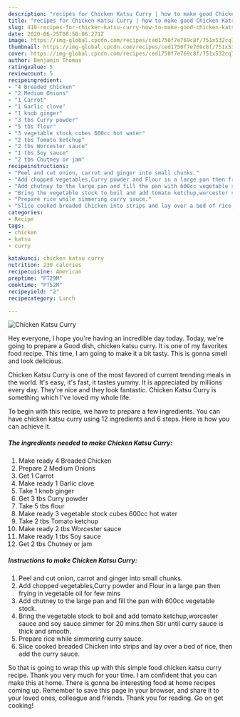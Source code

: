 ```yaml
---
description: "recipes for Chicken Katsu Curry | how to make good Chicken Katsu Curry"
title: "recipes for Chicken Katsu Curry | how to make good Chicken Katsu Curry"
slug: 410-recipes-for-chicken-katsu-curry-how-to-make-good-chicken-katsu-curry
date: 2020-06-25T08:50:06.271Z
image: https://img-global.cpcdn.com/recipes/ced1750f7e769c8f/751x532cq70/chicken-katsu-curry-recipe-main-photo.jpg
thumbnail: https://img-global.cpcdn.com/recipes/ced1750f7e769c8f/751x532cq70/chicken-katsu-curry-recipe-main-photo.jpg
cover: https://img-global.cpcdn.com/recipes/ced1750f7e769c8f/751x532cq70/chicken-katsu-curry-recipe-main-photo.jpg
author: Benjamin Thomas
ratingvalue: 5
reviewcount: 5
recipeingredient:
- "4 Breaded Chicken"
- "2 Medium Onions"
- "1 Carrot"
- "1 Garlic clove"
- "1 knob ginger"
- "3 tbs Curry powder"
- "5 tbs flour"
- "3 vegetable stock cubes 600cc hot water"
- "2 tbs Tomato ketchup"
- "2 tbs Worcester sauce"
- "1 tbs Soy sauce"
- "2 tbs Chutney or jam"
recipeinstructions:
- "Peel and cut onion, carrot and ginger into small chunks."
- "Add chopped vegetables,Curry powder and Flour in a large pan then frying in vegetable oil for few mins"
- "Add chutney to the large pan and fill the pan with 600cc vegetable stock."
- "Bring the vegetable stock to boil and add tomato ketchup,worcester sauce and soy sauce simmer for 20 mins.then Stir until curry sauce is thick and smooth."
- "Prepare rice while simmering curry sauce."
- "Slice cooked breaded Chicken into strips and lay over a bed of rice, then add the curry sauce."
categories:
- Recipe
tags:
- chicken
- katsu
- curry

katakunci: chicken katsu curry 
nutrition: 230 calories
recipecuisine: American
preptime: "PT29M"
cooktime: "PT52M"
recipeyield: "2"
recipecategory: Lunch

---
```



![Chicken Katsu Curry](https://img-global.cpcdn.com/recipes/ced1750f7e769c8f/751x532cq70/chicken-katsu-curry-recipe-main-photo.jpg)

Hey everyone, I hope you're having an incredible day today. Today, we're going to prepare a Good dish, chicken katsu curry. It is one of my favorites food recipe. This time, I am going to make it a bit tasty. This is gonna smell and look delicious.



Chicken Katsu Curry is one of the most favored of current trending meals in the world. It's easy, it's fast, it tastes yummy. It is appreciated by millions every day. They're nice and they look fantastic. Chicken Katsu Curry is something which I've loved my whole life.


To begin with this recipe, we have to prepare a few ingredients. You can have chicken katsu curry using 12 ingredients and 6 steps. Here is how you can achieve it.

<!--inarticleads1-->

##### The ingredients needed to make Chicken Katsu Curry:

1. Make ready 4 Breaded Chicken
1. Prepare 2 Medium Onions
1. Get 1 Carrot
1. Make ready 1 Garlic clove
1. Take 1 knob ginger
1. Get 3 tbs Curry powder
1. Take 5 tbs flour
1. Make ready 3 vegetable stock cubes 600cc hot water
1. Take 2 tbs Tomato ketchup
1. Make ready 2 tbs Worcester sauce
1. Make ready 1 tbs Soy sauce
1. Get 2 tbs Chutney or jam




<!--inarticleads2-->

##### Instructions to make Chicken Katsu Curry:

1. Peel and cut onion, carrot and ginger into small chunks.
1. Add chopped vegetables,Curry powder and Flour in a large pan then frying in vegetable oil for few mins
1. Add chutney to the large pan and fill the pan with 600cc vegetable stock.
1. Bring the vegetable stock to boil and add tomato ketchup,worcester sauce and soy sauce simmer for 20 mins.then Stir until curry sauce is thick and smooth.
1. Prepare rice while simmering curry sauce.
1. Slice cooked breaded Chicken into strips and lay over a bed of rice, then add the curry sauce.




So that is going to wrap this up with this simple food chicken katsu curry recipe. Thank you very much for your time. I am confident that you can make this at home. There is gonna be interesting food at home recipes coming up. Remember to save this page in your browser, and share it to your loved ones, colleague and friends. Thank you for reading. Go on get cooking!
